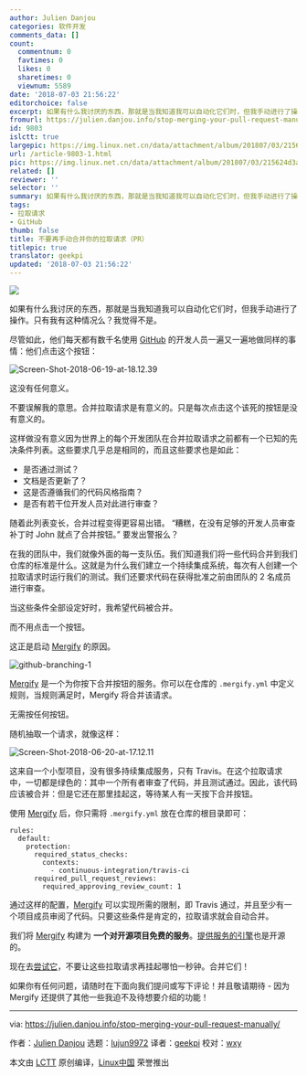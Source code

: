 ```yaml
---
author: Julien Danjou
categories: 软件开发
comments_data: []
count:
  commentnum: 0
  favtimes: 0
  likes: 0
  sharetimes: 0
  viewnum: 5589
date: '2018-07-03 21:56:22'
editorchoice: false
excerpt: 如果有什么我讨厌的东西，那就是当我知道我可以自动化它们时，但我手动进行了操作。只有我有这种情况么？我觉得不是。
fromurl: https://julien.danjou.info/stop-merging-your-pull-request-manually/
id: 9803
islctt: true
largepic: https://img.linux.net.cn/data/attachment/album/201807/03/215624d3a6b26agw2wj6nj.png
url: /article-9803-1.html
pic: https://img.linux.net.cn/data/attachment/album/201807/03/215624d3a6b26agw2wj6nj.png.thumb.jpg
related: []
reviewer: ''
selector: ''
summary: 如果有什么我讨厌的东西，那就是当我知道我可以自动化它们时，但我手动进行了操作。只有我有这种情况么？我觉得不是。
tags:
- 拉取请求
- GitHub
thumb: false
title: 不要再手动合并你的拉取请求（PR）
titlepic: true
translator: geekpi
updated: '2018-07-03 21:56:22'
---
```


![](/data/attachment/album/201807/03/215624d3a6b26agw2wj6nj.png)


如果有什么我讨厌的东西，那就是当我知道我可以自动化它们时，但我手动进行了操作。只有我有这种情况么？我觉得不是。


尽管如此，他们每天都有数千名使用 [GitHub](https://github.com) 的开发人员一遍又一遍地做同样的事情：他们点击这个按钮：


![Screen-Shot-2018-06-19-at-18.12.39](/data/attachment/album/201807/03/215624yzviftyoyeofiwbc.png)


这没有任何意义。


不要误解我的意思。合并拉取请求是有意义的。只是每次点击这个该死的按钮是没有意义的。


这样做没有意义因为世界上的每个开发团队在合并拉取请求之前都有一个已知的先决条件列表。这些要求几乎总是相同的，而且这些要求也是如此：


* 是否通过测试？
* 文档是否更新了？
* 这是否遵循我们的代码风格指南？
* 是否有若干位开发人员对此进行审查？


随着此列表变长，合并过程变得更容易出错。 “糟糕，在没有足够的开发人员审查补丁时 John 就点了合并按钮。” 要发出警报么？


在我的团队中，我们就像外面的每一支队伍。我们知道我们将一些代码合并到我们仓库的标准是什么。这就是为什么我们建立一个持续集成系统，每次有人创建一个拉取请求时运行我们的测试。我们还要求代码在获得批准之前由团队的 2 名成员进行审查。


当这些条件全部设定好时，我希望代码被合并。


而不用点击一个按钮。


这正是启动 [Mergify](https://mergify.io) 的原因。


![github-branching-1](/data/attachment/album/201807/03/215625ejbuubqzvjdkxwbm.png)


[Mergify](https://mergify.io) 是一个为你按下合并按钮的服务。你可以在仓库的 `.mergify.yml` 中定义规则，当规则满足时，Mergify 将合并该请求。


无需按任何按钮。


随机抽取一个请求，就像这样：


![Screen-Shot-2018-06-20-at-17.12.11](/data/attachment/album/201807/03/215625cero7rr47q4serzz.png)


这来自一个小型项目，没有很多持续集成服务，只有 Travis。在这个拉取请求中，一切都是绿色的：其中一个所有者审查了代码，并且测试通过。因此，该代码应该被合并：但是它还在那里挂起这，等待某人有一天按下合并按钮。


使用 [Mergify](https://mergify.io) 后，你只需将 `.mergify.yml` 放在仓库的根目录即可：



```
rules:
  default:
    protection:
      required_status_checks:
        contexts:
          - continuous-integration/travis-ci
      required_pull_request_reviews:
        required_approving_review_count: 1

```

通过这样的配置，[Mergify](https://mergify.io) 可以实现所需的限制，即 Travis 通过，并且至少有一个项目成员审阅了代码。只要这些条件是肯定的，拉取请求就会自动合并。


我们将 [Mergify](https://mergify.io) 构建为 **一个对开源项目免费的服务**。[提供服务的引擎](https://github.com/mergifyio/mergify-engine)也是开源的。


现在去[尝试它](https://mergify.io)，不要让这些拉取请求再挂起哪怕一秒钟。合并它们！


如果你有任何问题，请随时在下面向我们提问或写下评论！并且敬请期待 - 因为 Mergify 还提供了其他一些我迫不及待想要介绍的功能！




---


via: <https://julien.danjou.info/stop-merging-your-pull-request-manually/>


作者：[Julien Danjou](https://julien.danjou.info/author/jd/) 选题：[lujun9972](https://github.com/lujun9972) 译者：[geekpi](https://github.com/geekpi) 校对：[wxy](https://github.com/wxy)


本文由 [LCTT](https://github.com/LCTT/TranslateProject) 原创编译，[Linux中国](https://linux.cn/) 荣誉推出